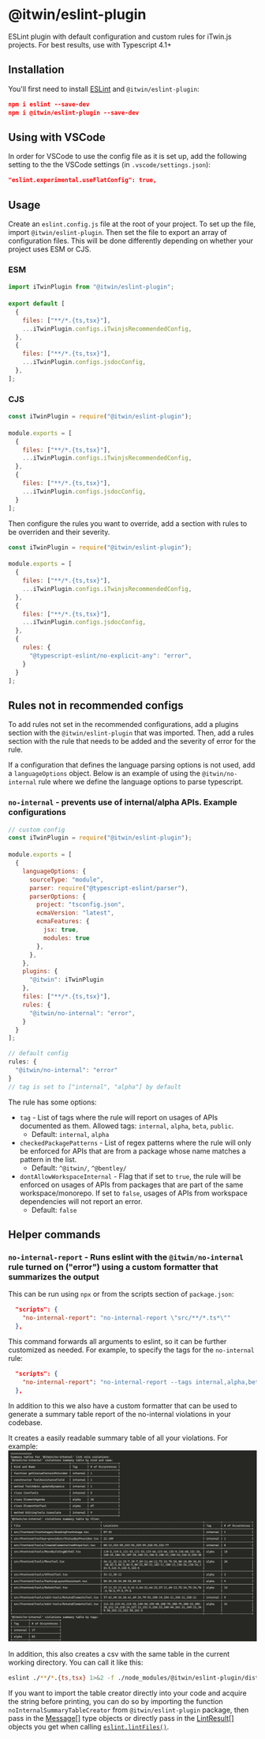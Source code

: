 # @itwin/eslint-plugin

ESLint plugin with default configuration and custom rules for iTwin.js projects. For best results, use with Typescript 4.1+

## Installation

You'll first need to install [ESLint](http://eslint.org) and `@itwin/eslint-plugin`:

```json
npm i eslint --save-dev
npm i @itwin/eslint-plugin --save-dev
```

## Using with VSCode

In order for VSCode to use the config file as it is set up, add the following setting to the the VSCode settings (in `.vscode/settings.json`):

```json
"eslint.experimental.useFlatConfig": true,
```

## Usage

Create an `eslint.config.js` file at the root of your project. To set up the file, import `@itwin/eslint-plugin`. Then set the file to export an array of configuration files. This will be done differently depending on whether your project uses ESM or CJS.

### ESM
```javascript
import iTwinPlugin from "@itwin/eslint-plugin";

export default [
  {
    files: ["**/*.{ts,tsx}"],
    ...iTwinPlugin.configs.iTwinjsRecommendedConfig,
  },
  {
    files: ["**/*.{ts,tsx}"],
    ...iTwinPlugin.configs.jsdocConfig,
  },
];
```
### CJS
```javascript
const iTwinPlugin = require("@itwin/eslint-plugin");

module.exports = [
  {
    files: ["**/*.{ts,tsx}"],
    ...iTwinPlugin.configs.iTwinjsRecommendedConfig,
  },
  {
    files: ["**/*.{ts,tsx}"],
    ...iTwinPlugin.configs.jsdocConfig,
  }
];
```

Then configure the rules you want to override, add a section with rules to be overriden and their severity.

```javascript
const iTwinPlugin = require("@itwin/eslint-plugin");

module.exports = [
  {
    files: ["**/*.{ts,tsx}"],
    ...iTwinPlugin.configs.iTwinjsRecommendedConfig,
  },
  {
    files: ["**/*.{ts,tsx}"],
    ...iTwinPlugin.configs.jsdocConfig,
  },
  {
    rules: {
      "@typescript-eslint/no-explicit-any": "error",
    }
  }
];
```

## Rules not in recommended configs

To add rules not set in the recommended configurations, add a plugins section with the `@itwin/eslint-plugin` that was imported. Then, add a rules section with the rule that needs to be added and the severity of error for the rule. 

If a configuration that defines the language parsing options is not used, add a `languageOptions` object. Below is an example of using the `@itwin/no-internal` rule where we define the language options to parse typescript.

### `no-internal` - prevents use of internal/alpha APIs. Example configurations

```javascript
// custom config
const iTwinPlugin = require("@itwin/eslint-plugin");

module.exports = [
  {
    languageOptions: {
      sourceType: "module",
      parser: require("@typescript-eslint/parser"),
      parserOptions: {
        project: "tsconfig.json",
        ecmaVersion: "latest",
        ecmaFeatures: {
          jsx: true,
          modules: true
        },
      },
    },
    plugins: {
      "@itwin": iTwinPlugin
    },
    files: ["**/*.{ts,tsx}"],
    rules: {
      "@itwin/no-internal": "error",
    }
  }
];
```

```javascript
// default config
rules: {
  "@itwin/no-internal": "error"
}
// tag is set to ["internal", "alpha"] by default
```

The rule has some options:

- `tag` - List of tags where the rule will report on usages of APIs documented as them. Allowed tags: `internal`, `alpha`, `beta`, `public`.
  - Default: `internal`, `alpha`
- `checkedPackagePatterns` - List of regex patterns where the rule will only be enforced for APIs that are from a package whose name matches a pattern in the list.
  - Default: `^@itwin/`, `^@bentley/`
- `dontAllowWorkspaceInternal` - Flag that if set to `true`, the rule will be enforced on usages of APIs from packages that are part of the same workspace/monorepo. If set to `false`, usages of APIs from workspace dependencies will not report an error.
  - Default: `false`

## Helper commands

### `no-internal-report` - Runs eslint with the `@itwin/no-internal` rule turned on ("error") using a custom formatter that summarizes the output

This can be run using `npx` or from the scripts section of `package.json`:

```json
  "scripts": {
    "no-internal-report": "no-internal-report \"src/**/*.ts*\""
  },

```

This command forwards all arguments to eslint, so it can be further customized as needed. For example, to specify the tags for the `no-internal` rule:

```json
  "scripts": {
    "no-internal-report": "no-internal-report --tags internal,alpha,beta \"src/**/*.ts*\""
  },

```
In addition to this we also have a custom formatter that can be used to generate a summary table report of the no-internal violations in your codebase.

It creates a easily readable summary table of all your violations. For example:
![Summary Table](./images/no-internal-summary-table.png)

In addition, this also creates a csv with the same table in the current working directory. You can call it like this:
```sh
eslint ./**/*.{ts,tsx} 1>&2 -f ./node_modules/@itwin/eslint-plugin/dist/formatters/no-internal-summary-with-table.js
```
If you want to import the table creator directly into your code and acquire the string before printing, you can do so by importing the function `noInternalSummaryTableCreator` from `@itwin/eslint-plugin` package, then pass in the [Message[]](https://github.com/evanw/esbuild/blob/fc37c2fa9de2ad77476a6d4a8f1516196b90187e/lib/shared/types.ts#L180) type objects or directly pass in the [LintResult[]](https://github.com/DefinitelyTyped/DefinitelyTyped/blob/24f12f9d70f49911bae646eb8d864ea48b45fae1/types/eslint/index.d.ts#L1412) objects you get when calling [`eslint.lintFiles()`](https://eslint.org/docs/latest/integrate/nodejs-api#-eslintlintfilespatterns).